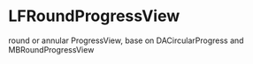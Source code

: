 LFRoundProgressView
===================

round or annular ProgressView, base on DACircularProgress and MBRoundProgressView

